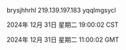 brysjhhrhl 219.139.197.183 yqqlmgsycl

2024年 12月 31日 星期二 19:00:02 CST

2024年 12月 31日 星期二 11:00:02 GMT
